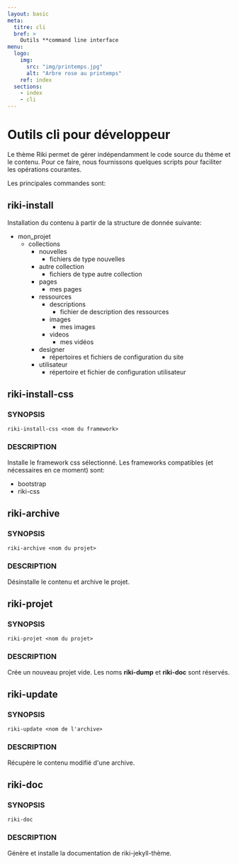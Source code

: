 ```yaml
---
layout: basic
meta:
  titre: cli
  bref: >
    Outils **command line interface
menu:
  logo:
    img:
      src: "img/printemps.jpg"
      alt: "Arbre rose au printemps"
    ref: index
  sections:
    - index
    - cli
---
```

# Outils cli pour développeur

Le thème Riki permet de gérer indépendamment le code source du thème et le contenu. Pour ce faire, nous fournissons quelques scripts pour faciliter les opérations courantes.

Les principales commandes sont:

## riki-install

Installation du contenu à partir de la structure de donnée suivante:

  - mon_projet
    - collections
      - nouvelles
        - fichiers de type nouvelles
      - autre collection
        - fichiers de type autre collection
      - pages
        - mes pages
      - ressources
        - descriptions
          - fichier de description des ressources
        - images
          - mes images
        - videos
          - mes vidéos
      - designer
        - répertoires et fichiers de configuration du site
      - utilisateur
        - répertoire et fichier de configuration utilisateur

## riki-install-css

### SYNOPSIS

    riki-install-css <nom du framework>

### DESCRIPTION

Installe le framework css sélectionné. Les frameworks compatibles (et nécessaires en ce moment) sont:

  - bootstrap
  - riki-css

## riki-archive

### SYNOPSIS

    riki-archive <nom du projet>

### DESCRIPTION

Désinstalle le contenu et archive le projet.

## riki-projet

### SYNOPSIS

    riki-projet <nom du projet>

### DESCRIPTION

Crée un nouveau projet vide. Les noms **riki-dump** et **riki-doc** sont réservés.

## riki-update

### SYNOPSIS

    riki-update <nom de l'archive>

### DESCRIPTION

Récupère le contenu modifié d'une archive.

## riki-doc

### SYNOPSIS

    riki-doc

### DESCRIPTION

Génère et installe la documentation de riki-jekyll-thème.
